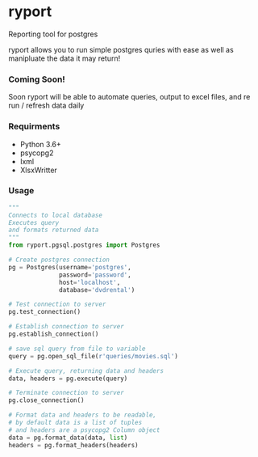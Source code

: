 # ryport
Reporting tool for postgres

ryport allows you to run simple postgres quries with ease as well as manipluate the data it may return!

### Coming Soon!
Soon ryport will be able to automate queries, output to excel files, and re run / refresh data daily

### Requirments
- Python 3.6+
- psycopg2
- lxml
- XlsxWritter

### Usage
```python
"""
Connects to local database
Executes query
and formats returned data
"""
from ryport.pgsql.postgres import Postgres

# Create postgres connection
pg = Postgres(username='postgres',
              password='password',
              host='localhost',
              database='dvdrental')

# Test connection to server
pg.test_connection()

# Establish connection to server
pg.establish_connection()

# save sql query from file to variable
query = pg.open_sql_file(r'queries/movies.sql')

# Execute query, returning data and headers
data, headers = pg.execute(query)

# Terminate connection to server
pg.close_connection()

# Format data and headers to be readable,
# by default data is a list of tuples
# and headers are a psycopg2 Column object
data = pg.format_data(data, list)
headers = pg.format_headers(headers)
```
